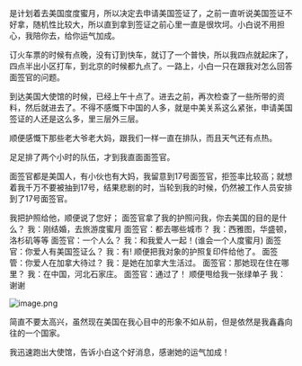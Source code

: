 是计划着去美国度度蜜月，所以决定去申请美国签证了，之前一直听说美国签证不好拿，随机性比较大，所以直到拿到签证之前心里一直是很坎坷。小白说不用担心，我陪你去，给你运气加成。

订火车票的时候有点晚，没有订到快车，就订了一个普快，所以我四点就起床了，四点半出小区打车，到北京的时候都九点了。一路上，小白一只在跟我对怎么回答面签官的问题。

到达美国大使馆的时候，已经上午十点了。进去之前，再次检查了一些所带的资料，然后就进去了。不得不感慨下中国的人多，就是中美关系这么紧张，申请美国签证的人还是这么多，里三层外三层。

顺便感慨下那些老大爷老大妈，跟我们一样一直在排队，而且天气还有点热。

足足排了两个小时的队伍，才到我直面面签官。

面签官都是美国人，有小伙也有大妈，我留意到17号面签官，拒签率比较高；就想着我千万不要被抽到17号，结果悲剧的时，当轮到我的时候，仍然被工作人员安排到了17号面签官。

我把护照给他，顺便说了您好；
面签官拿了我的护照问我，你去美国的目的是什么？
我：刚结婚，去旅游度蜜月
面签官：都去哪些城市？
我：西雅图，华盛顿，洛杉矶等等
面签官：一个人么？
我：和我爱人一起！(谁会一个人度蜜月)
面签官：你爱人有美国签证么？
我：有! 顺便把我对象的护照复印件给他了。
面签管：你爱人在加拿大待过？
我：是她在加拿大生活过。
面签官：那她现在住在哪里？
我：在中国，河北石家庄。
面签官：通过了！ 顺便甩给我一张绿单子
我：谢谢

![image.png](https://upload-images.jianshu.io/upload_images/1261094-47bc543e9ef11d56.png?imageMogr2/auto-orient/strip%7CimageView2/2/w/1240)

简直不要太高兴，虽然现在美国在我心目中的形象不如从前，但是依然是我鑫鑫向往的一个国家。

我迅速跑出大使馆，告诉小白这个好消息，感谢她的运气加成！
